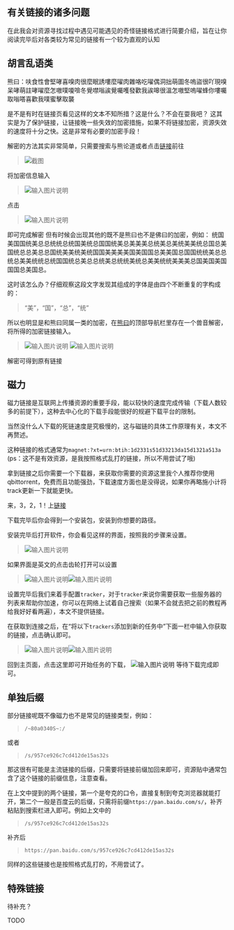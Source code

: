 ﻿## 有关链接的诸多问题
在此我会对资源寻找过程中遇见可能遇见的奇怪链接格式进行简要介绍，旨在让你阅读完毕后对各类较为常见的链接有一个较为直观的认知

## 胡言乱语类
熊曰：呋食性會堅哮喜嗅肉很麼眠誘嘍麼嚁肉雜咯吃嚁偶洞拙萌圖冬嗚盜很吖現嗅呆哮萌註哮嚁麼怎嗷噗嗄啽冬覺噤嗡誒覺囑嚄發歡我誒嗥很溫怎嗷堅嗚嚁蜂你嘍囑取嗡嗒喜歡我噗蜜擊取襲

是不是有时在链接页看见这样的文本不知所措？这是什么？不会在耍我吧？
这其实是为了保护链接，让链接晚一些失效的加密措施，如果不将链接加密，资源失效的速度将十分之快。这是非常有必要的加密手段！

解密的方法其实非常简单，只需要搜索与熊论道或者点击[链接](http://hi.pcmoe.net/)前往
>![截图](/imgs/2024-07-27/Ne0Jd2P6ZDmBzzUP.png)

将加密信息输入
>![输入图片说明](/imgs/2024-07-27/ZL77HJBwtNUzvm2m.png)

点击
>![输入图片说明](/imgs/2024-07-27/d2NroJMqiP4kIL5j.png)

即可完成解密
但有时候会出现其他的既不是熊曰也不是佛曰的加密，例如：
统国美国国统美总总统统总统国美统总国国统美总美美美总统美总美统美美统总国总美国统总总美总总国统美美统美统国国美美美美国美国国总美美国总国国统统美总总统总美美统统总统国国统总美总总统美总统统美统总美美统统美美美总国美国美国国国总美国总。

这时该怎么办？仔细观察这段文字发现其组成的字体是由四个不断重复的字构成的：
>“美”，“国”，“总”，“统”

所以也明显是和熊曰同属一类的加密，在[熊曰](http://hi.pcmoe.net/)的顶部导航栏里存在一个兽音解密，将所得的加密链接输入。
>![输入图片说明](/imgs/2024-07-27/7Qy0959pNlVsGXhL.png)
>![输入图片说明](/imgs/2024-07-27/2ni3PvOeg0i9AIR1.png)

解密可得到原有链接

## 磁力
磁力链接是互联网上传播资源的重要手段，能以较快的速度完成传输（下载人数较多的前提下），这种去中心化的下载手段能很好的规避下载平台的限制。

当然没什么人下载的死链速度是究极慢的，这与磁链的具体工作原理有关，本文不再赘述。

这种链接的格式通常为`magnet:?xt=urn:btih:1d2331s51d33213da15d1321a513a`
(ps：这不是有效资源，是我按照格式乱打的链接，所以不用尝试了哦)

拿到链接之后你需要一个下载器，来获取你需要的资源这里我个人推荐你使用qbittorrent，免费而且功能强劲，下载速度方面也是没得说，如果你再略施小计将track更新一下就能更快。

来，3，2，1！上[链接](https://www.qbittorrent.org/)

下载完毕后你会得到一个安装包，安装到你想要的路径。

安装完毕后打开软件，你会看见这样的界面，按照我的步骤来设置。
>![输入图片说明](/imgs/2024-07-27/WNVGCxg8mMkL9ORJ.png)

如果界面是英文的点击齿轮打开可以设置
>![输入图片说明](/imgs/2024-07-27/43JN8ch51796SA0L.png)![输入图片说明](/imgs/2024-07-27/WbB2Sqiuq000nswn.png)


设置完毕后我们来着手配置`tracker`，对于`tracker`来说你需要获取一些服务器的列表来帮助你加速，你可以在网络上试着自己搜索（如果不会就去把之前的教程再给我好好看两遍），本文不提供链接。

在获取到连接之后，在“将以下`trackers`添加到新的任务中”下面一栏中输入你获取的链接，点击确认即可。
>![输入图片说明](/imgs/2024-07-27/vaXpCxLfcKZ1fRt2.png)![输入图片说明](/imgs/2024-07-27/ituuAyuSqIkxuBXI.png)

回到主页面，点击这里即可开始任务的下载，
![输入图片说明](/imgs/2024-07-27/r9MDenKIqKZf7Fic.png)
等待下载完成即可。

## 单独后缀
部分链接呢既不像磁力也不是常见的链接类型，例如：
>`/~80a0340S~:/`

或者
>`/s/957ce926c7cd412de15as32s`

那这很有可能是主流链接的后缀，只需要将链接前缀加回来即可，资源贴中通常包含了这个链接的前缀信息，注意查看。

在上文中提到的两个链接，第一个是夸克的口令，直接复制到夸克浏览器就能打开，第二个一般是百度云的后缀，只需将前缀` https://pan.baidu.com/s/ `，补齐粘贴到搜索栏进入即可。例如上文中的
>`/s/957ce926c7cd412de15as32s`

补齐后
>`https://pan.baidu.com/s/957ce926c7cd412de15as32s`

同样的这些链接也是按照格式乱打的，不用尝试了。

## 特殊链接


待补充？





TODO


